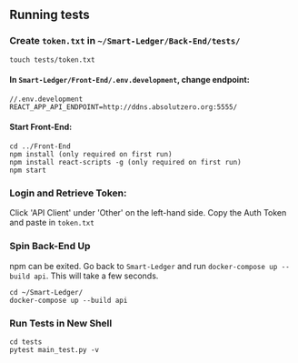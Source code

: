 ## Running tests
### Create `token.txt` in `~/Smart-Ledger/Back-End/tests/`
```shell
touch tests/token.txt
```


#### In `Smart-Ledger/Front-End/.env.development`, change endpoint:
```shell
//.env.development
REACT_APP_API_ENDPOINT=http://ddns.absolutzero.org:5555/
```

#### Start Front-End:
```shell
cd ../Front-End
npm install (only required on first run)
npm install react-scripts -g (only required on first run)
npm start
```
### Login and Retrieve Token:
Click 'API Client' under 'Other' on the left-hand side.
Copy the Auth Token and paste in `token.txt`

### Spin Back-End Up
npm can be exited. Go back to `Smart-Ledger` and run `docker-compose up --build api`. 
This will take a few seconds.
```shell
cd ~/Smart-Ledger/
docker-compose up --build api
```

### Run Tests in New Shell
```shell
cd tests
pytest main_test.py -v
```
